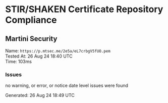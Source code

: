 # STIR/SHAKEN Certificate Repository Compliance

## Martini Security

Name: `https://p.mtsec.me/2e5a/eL7crbgV5fUO.pem`\
Tested At: 26 Aug 24 18:40 UTC\
Time: 103ms

### Issues

no warning, or error, or notice date level issues were found

Generated: 26 Aug 24 18:49 UTC